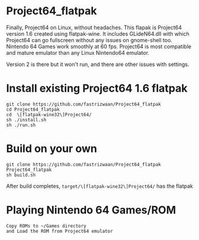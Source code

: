 # Project64_flatpak
Finally, Project64 on Linux, without headaches.
This flapak is Project64 version 1.6 created using flatpak-wine. It includes GLideN64.dll with which Project64 can go fullscreen without any issues on gnome-shell too.
Nintendo 64 Games work smoothly at 60 fps. 
Project64 is most compatible and mature emulator than any Linux Nintendo64 emulator.

Version 2 is there but it won't run, and there are other issues with settings.

# Install existing Project64 1.6 flatpak
```
git clone https://github.com/fastrizwaan/Project64_flatpak
cd Project64_flatpak
cd  \[flatpak-wine32\]Project64/
sh ./install.sh 
sh ./run.sh
```
# Build on your own
```
git clone https://github.com/fastrizwaan/Project64_flatpak
Project64_flatpak
sh build.sh
```
After build completes, `target/\[flatpak-wine32\]Project64/` has the flatpak

# Playing Nintendo 64 Games/ROM
```
Copy ROMs to ~/Games directory
and Load the ROM from Project64 emulator
```
